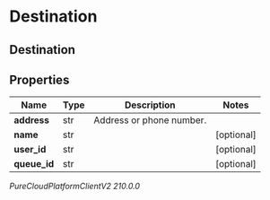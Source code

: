 # Destination

## Destination

## Properties

|Name | Type | Description | Notes|
|------------ | ------------- | ------------- | -------------|
| **address** | str | Address or phone number. | |
| **name** | str |  | [optional] |
| **user_id** | str |  | [optional] |
| **queue_id** | str |  | [optional] |



_PureCloudPlatformClientV2 210.0.0_
